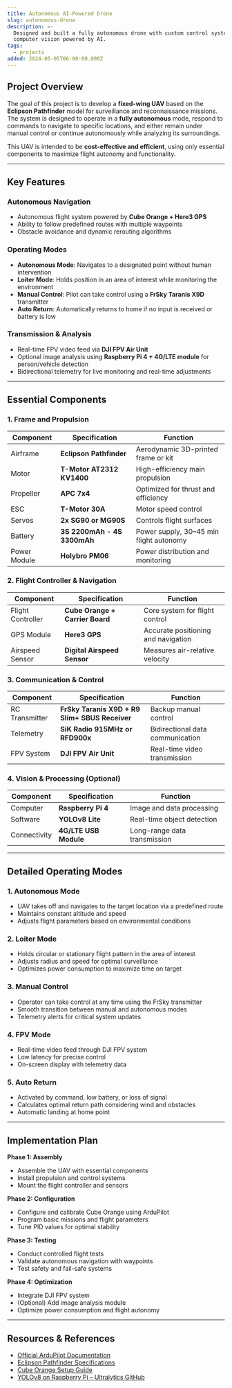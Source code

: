 ```yaml
---
title: Autonomous AI-Powered Drone
slug: autonomous-drone
description: >-
  Designed and built a fully autonomous drone with custom control systems and
  computer vision powered by AI.
tags:
  - projects
added: 2024-05-05T06:00:00.000Z
---
```


## Project Overview

The goal of this project is to develop a **fixed-wing UAV** based on the **Eclipson Pathfinder** model for surveillance and reconnaissance missions. The system is designed to operate in a **fully autonomous** mode, respond to commands to navigate to specific locations, and either remain under manual control or continue autonomously while analyzing its surroundings.

This UAV is intended to be **cost-effective and efficient**, using only essential components to maximize flight autonomy and functionality.

***

## Key Features

### Autonomous Navigation

* Autonomous flight system powered by **Cube Orange + Here3 GPS**
* Ability to follow predefined routes with multiple waypoints
* Obstacle avoidance and dynamic rerouting algorithms

### Operating Modes

* **Autonomous Mode**: Navigates to a designated point without human intervention
* **Loiter Mode**: Holds position in an area of interest while monitoring the environment
* **Manual Control**: Pilot can take control using a **FrSky Taranis X9D** transmitter
* **Auto Return**: Automatically returns to home if no input is received or battery is low

### Transmission & Analysis

* Real-time FPV video feed via **DJI FPV Air Unit**
* Optional image analysis using **Raspberry Pi 4 + 4G/LTE module** for person/vehicle detection
* Bidirectional telemetry for live monitoring and real-time adjustments

***

## Essential Components

### 1. Frame and Propulsion

| Component    | Specification               | Function                                |
| ------------ | --------------------------- | --------------------------------------- |
| Airframe     | **Eclipson Pathfinder**     | Aerodynamic 3D-printed frame or kit     |
| Motor        | **T-Motor AT2312 KV1400**   | High-efficiency main propulsion         |
| Propeller    | **APC 7x4**                 | Optimized for thrust and efficiency     |
| ESC          | **T-Motor 30A**             | Motor speed control                     |
| Servos       | **2x SG90 or MG90S**        | Controls flight surfaces                |
| Battery      | **3S 2200mAh - 4S 3300mAh** | Power supply, 30–45 min flight autonomy |
| Power Module | **Holybro PM06**            | Power distribution and monitoring       |

### 2. Flight Controller & Navigation

| Component         | Specification                   | Function                            |
| ----------------- | ------------------------------- | ----------------------------------- |
| Flight Controller | **Cube Orange + Carrier Board** | Core system for flight control      |
| GPS Module        | **Here3 GPS**                   | Accurate positioning and navigation |
| Airspeed Sensor   | **Digital Airspeed Sensor**     | Measures air-relative velocity      |

### 3. Communication & Control

| Component      | Specification                                  | Function                         |
| -------------- | ---------------------------------------------- | -------------------------------- |
| RC Transmitter | **FrSky Taranis X9D + R9 Slim+ SBUS Receiver** | Backup manual control            |
| Telemetry      | **SiK Radio 915MHz or RFD900x**                | Bidirectional data communication |
| FPV System     | **DJI FPV Air Unit**                           | Real-time video transmission     |

### 4. Vision & Processing (Optional)

| Component    | Specification         | Function                     |
| ------------ | --------------------- | ---------------------------- |
| Computer     | **Raspberry Pi 4**    | Image and data processing    |
| Software     | **YOLOv8 Lite**       | Real-time object detection   |
| Connectivity | **4G/LTE USB Module** | Long-range data transmission |

***

## Detailed Operating Modes

### 1. Autonomous Mode

* UAV takes off and navigates to the target location via a predefined route
* Maintains constant altitude and speed
* Adjusts flight parameters based on environmental conditions

### 2. Loiter Mode

* Holds circular or stationary flight pattern in the area of interest
* Adjusts radius and speed for optimal surveillance
* Optimizes power consumption to maximize time on target

### 3. Manual Control

* Operator can take control at any time using the FrSky transmitter
* Smooth transition between manual and autonomous modes
* Telemetry alerts for critical system updates

### 4. FPV Mode

* Real-time video feed through DJI FPV system
* Low latency for precise control
* On-screen display with telemetry data

### 5. Auto Return

* Activated by command, low battery, or loss of signal
* Calculates optimal return path considering wind and obstacles
* Automatic landing at home point

***

## Implementation Plan

**Phase 1: Assembly**

* Assemble the UAV with essential components
* Install propulsion and control systems
* Mount the flight controller and sensors

**Phase 2: Configuration**

* Configure and calibrate Cube Orange using ArduPilot
* Program basic missions and flight parameters
* Tune PID values for optimal stability

**Phase 3: Testing**

* Conduct controlled flight tests
* Validate autonomous navigation with waypoints
* Test safety and fail-safe systems

**Phase 4: Optimization**

* Integrate DJI FPV system
* (Optional) Add image analysis module
* Optimize power consumption and flight autonomy

***

## Resources & References

* [Official ArduPilot Documentation](https://ardupilot.org/plane/)
* [Eclipson Pathfinder Specifications](https://www.eclipson-airplanes.com/)
* [Cube Orange Setup Guide](https://docs.cubepilot.org/user-guides/autopilot/the-cube-module-overview)
* [YOLOv8 on Raspberry Pi – Ultralytics GitHub](https://github.com/ultralytics/ultralytics)
